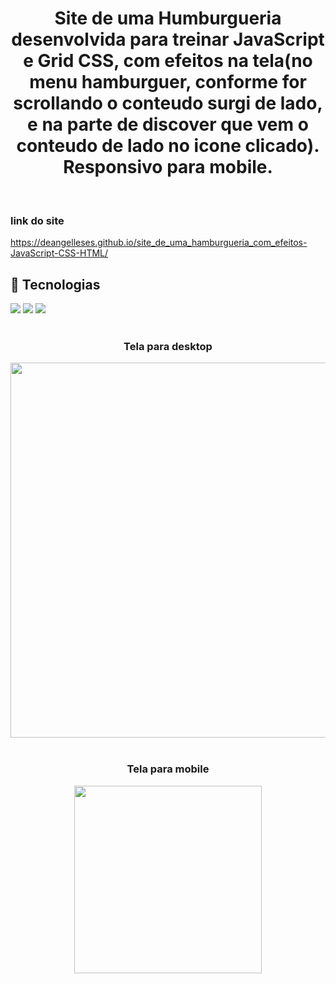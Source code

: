 # <h1 align="center">Site de uma Humburgueria desenvolvida para treinar JavaScript e Grid CSS, com efeitos na tela(no menu hamburguer, conforme for scrollando o conteudo surgi de lado, e na parte de discover que vem o conteudo de lado no icone clicado). Responsivo para mobile.</h1>
<br>
<h3 align="start">link do site</h3>

<a>https://deangelleses.github.io/site_de_uma_hamburgueria_com_efeitos-JavaScript-CSS-HTML/</a>
<br>
## 🚀 Tecnologias
<div>
  <img src="https://img.shields.io/badge/HTML-239120?style=for-the-badge&logo=html5&logoColor=white">
  <img src="https://img.shields.io/badge/CSS-239120?&style=for-the-badge&logo=css3&logoColor=white">
  <img src="https://img.shields.io/badge/JavaScript-F7DF1E?style=for-the-badge&logo=javascript&logoColor=black">
</div>
<!-- ## Tecnologias utilizadas durante o curso
* JavaScript
 -->
<!-- ## Tecnologias utilizadas no projeto
* HTML
* CSS -->

<br>
<h3 align="center">Tela para desktop</h3>
<div align="center">
  <img src="https://github.com/DeangellesES/site_de_uma_hamburgueria_com_efeitos-JavaScript-CSS-HTML/blob/main/tela%20desktop.png" width="600">
</div>
<br>
<h3 align="center">Tela para mobile</h3>
<div align="center">
  <img src="https://github.com/DeangellesES/site_de_uma_hamburgueria_com_efeitos-JavaScript-CSS-HTML/blob/main/tela%20mobile.png" width="300">
</div>
